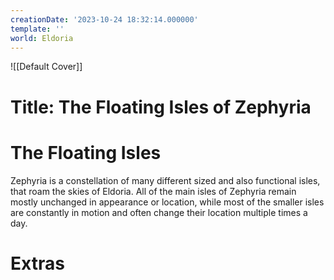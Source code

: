 ```yaml
---
creationDate: '2023-10-24 18:32:14.000000'
template: ''
world: Eldoria
---
```

![[Default Cover]]

# Title: The Floating Isles of Zephyria

# The Floating Isles
Zephyria is a constellation of many different sized and also functional isles, that roam the skies of Eldoria. All of the main isles of Zephyria remain mostly unchanged in appearance or location, while most of the smaller isles are constantly in motion and often change their location multiple times a day.

# Extras

